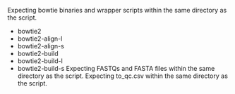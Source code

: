 Expecting bowtie binaries and wrapper scripts within the same directory as the script.
* bowtie2
* bowtie2-align-l
* bowtie2-align-s
* bowtie2-build
* bowtie2-build-l
* bowtie2-build-s
Expecting FASTQs and FASTA files within the same directory as the script.
Expecting to_qc.csv within the same directory as the script.